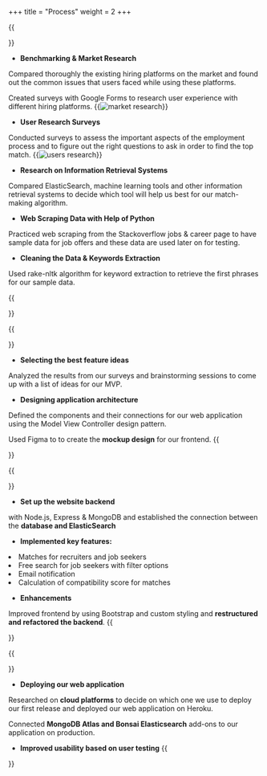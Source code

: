 +++
title = "Process"
weight = 2
+++

{{<section title="Research">}} 
- **Benchmarking & Market Research**

Compared thoroughly the existing hiring platforms on the market and found out the common issues that users faced while using these platforms. 

Created surveys with Google Forms to research user experience with different hiring platforms. 
{{<image src="market research.svg" alt="market research">}}

- **User Research Surveys**

Conducted surveys to assess the important aspects of the employment process and to figure out the right questions to ask in order to find the top match.
{{<image src="user research.svg" alt="users research">}}

- **Research on Information Retrieval Systems**

Compared ElasticSearch, machine learning tools and other information retrieval systems to decide which tool will help us best for our match-making algorithm. 

- **Web Scraping Data with Help of Python**

Practiced web scraping from the Stackoverflow jobs & career page to have sample data for job offers and these data are used later on for testing.  

- **Cleaning the Data & Keywords Extraction**

Used rake-nltk algorithm for keyword extraction to retrieve the first phrases for our sample data.

{{</section>}}

{{<section title="MVP and Mockup Design">}}
- **Selecting the best feature ideas**

Analyzed the results from our surveys and brainstorming sessions to come up with a list of ideas for our MVP.  
- **Designing application architecture** 

Defined the components and their connections for our web application using the Model View Controller design pattern.

Used Figma to to create the **mockup design** for our frontend. 
{{</section>}}

{{<section title="Development">}}

- **Set up the website backend** 

with Node.js, Express & MongoDB and established the connection between the **database and ElasticSearch**  

- **Implemented key features:**  
<li>Matches for recruiters and job seekers</li>  
<li>Free search for job seekers with filter options</li>  
<li>Email notification</li>  
<li>Calculation of compatibility score for matches</li>

- **Enhancements** 

Improved frontend by using Bootstrap and custom styling and **restructured and refactored the backend**. 
{{</section>}}

{{<section title="Deployment">}}
- **Deploying our web application**

Researched on **cloud platforms** to decide on which one we use to deploy our first release and deployed our web application on Heroku.

Connected **MongoDB Atlas and Bonsai Elasticsearch** add-ons to our application on production.

- **Improved usability based on user testing** 
{{</section>}}